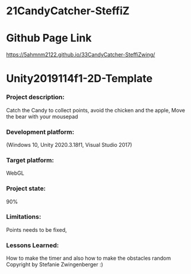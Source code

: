 # 21CandyCatcher-SteffiZ

# Github Page Link
https://5ahmnm2122.github.io/33CandyCatcher-SteffiZwing/

# Unity2019114f1-2D-Template

### Project description: 
Catch the Candy to collect points, avoid the chicken and the apple, Move the bear with your mousepad

### Development platform: 
(Windows 10, Unity 2020.3.18f1, Visual Studio 2017)

### Target platform: 
WebGL 

### Project state: 
90%

### Limitations: 
Points needs to be fixed, 
### Lessons Learned: 
How to make the timer and also how to make the obstacles random
Copyright by Stefanie Zwingenberger :)

